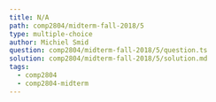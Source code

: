 ```yaml
---
title: N/A
path: comp2804/midterm-fall-2018/5
type: multiple-choice
author: Michiel Smid
question: comp2804/midterm-fall-2018/5/question.ts
solution: comp2804/midterm-fall-2018/5/solution.md
tags:
  - comp2804
  - comp2804-midterm
---
```

